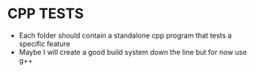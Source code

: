 # CPP TESTS
- Each folder should contain a standalone cpp program that tests a specific feature
- Maybe I will create a good build system down the line but for now use g++
